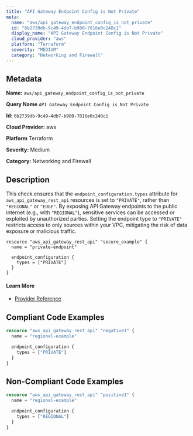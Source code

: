 ```yaml
---
title: "API Gateway Endpoint Config is Not Private"
meta:
  name: "aws/api_gateway_endpoint_config_is_not_private"
  id: "6b2739db-9c49-4db7-b980-7816e0c248c1"
  display_name: "API Gateway Endpoint Config is Not Private"
  cloud_provider: "aws"
  platform: "Terraform"
  severity: "MEDIUM"
  category: "Networking and Firewall"
---
```

## Metadata

**Name:** `aws/api_gateway_endpoint_config_is_not_private`

**Query Name** `API Gateway Endpoint Config is Not Private`

**Id:** `6b2739db-9c49-4db7-b980-7816e0c248c1`

**Cloud Provider:** aws

**Platform** Terraform

**Severity:** Medium

**Category:** Networking and Firewall

## Description
This check ensures that the `endpoint_configuration.types` attribute for `aws_api_gateway_rest_api` resources is set to `"PRIVATE"`, rather than `"REGIONAL"` or `"EDGE"`. By exposing API Gateway endpoints to the public internet (e.g., with `"REGIONAL"`), sensitive services can be accessed or exploited by unauthorized parties. Setting the endpoint type to `"PRIVATE"` restricts access to only sources within your VPC, mitigating the risk of data exposure or malicious traffic.

```
resource "aws_api_gateway_rest_api" "secure_example" {
  name = "private-endpoint"

  endpoint_configuration {
    types = ["PRIVATE"]
  }
}
```

#### Learn More

 - [Provider Reference](https://registry.terraform.io/providers/hashicorp/aws/latest/docs/resources/api_gateway_rest_api)


## Compliant Code Examples
```terraform
resource "aws_api_gateway_rest_api" "negative1" {
  name = "regional-example"

  endpoint_configuration {
    types = ["PRIVATE"]
  }
}

```
## Non-Compliant Code Examples
```terraform
resource "aws_api_gateway_rest_api" "positive1" {
  name = "regional-example"

  endpoint_configuration {
    types = ["REGIONAL"]
  }
}

```